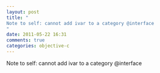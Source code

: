 ```yaml
---
layout: post
title: "
Note to self: cannot add ivar to a category @interface
"
date: 2011-05-22 16:31
comments: true
categories: objective-c
---
```


Note to self: cannot add ivar to a category @interface

